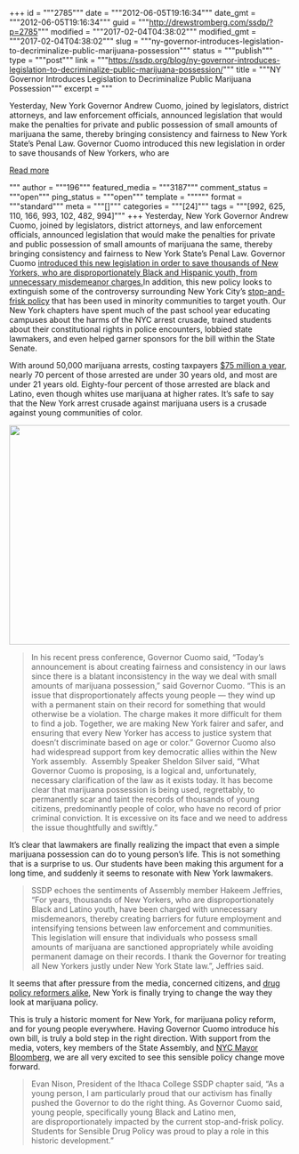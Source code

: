 +++
id = """2785"""
date = """2012-06-05T19:16:34"""
date_gmt = """2012-06-05T19:16:34"""
guid = """http://drewstromberg.com/ssdp/?p=2785"""
modified = """2017-02-04T04:38:02"""
modified_gmt = """2017-02-04T04:38:02"""
slug = """ny-governor-introduces-legislation-to-decriminalize-public-marijuana-possession"""
status = """publish"""
type = """post"""
link = """https://ssdp.org/blog/ny-governor-introduces-legislation-to-decriminalize-public-marijuana-possession/"""
title = """NY Governor Introduces Legislation to Decriminalize Public Marijuana Possession"""
excerpt = """<p>Yesterday, New York Governor Andrew Cuomo, joined by legislators, district attorneys, and law enforcement officials, announced legislation that would make the penalties for private and public possession of small amounts of marijuana the same, thereby bringing consistency and fairness to New York State&#8217;s Penal Law. Governor Cuomo introduced this new legislation in order to save thousands of New Yorkers, who are</p>
<div class="h10"></div>
<p><a class="more-link2 flat" href="https://ssdp.org/blog/ny-governor-introduces-legislation-to-decriminalize-public-marijuana-possession/">Read more</a></p>
"""
author = """196"""
featured_media = """3187"""
comment_status = """open"""
ping_status = """open"""
template = """"""
format = """standard"""
meta = """[]"""
categories = """[24]"""
tags = """[992, 625, 110, 166, 993, 102, 482, 994]"""
+++
Yesterday, New York Governor Andrew Cuomo, joined by legislators, district attorneys, and law enforcement officials, announced legislation that would make the penalties for private and public possession of small amounts of marijuana the same, thereby bringing consistency and fairness to New York State&#8217;s Penal Law. Governor Cuomo <a href="http://www.washingtonpost.com/national/ny-gov-cuomo-proposes-reducing-marijuana-penalty-bloomberg-says-it-mirrors-nypd-directive/2012/06/04/gJQAbXYEEV_story.html" target="_blank">introduced this new legislation in order to save thousands of New Yorkers, who are disproportionately Black and Hispanic youth, from unnecessary misdemeanor charges.</a>In addition, this new policy looks to extinguish some of the controversy surrounding New York City’s <a href="http://www.nyclu.org/stopandfrisk">stop-and-frisk policy</a> that has been used in minority communities to target youth. Our New York chapters have spent much of the past school year educating campuses about the harms of the NYC arrest crusade, trained students about their constitutional rights in police encounters, lobbied state lawmakers, and even helped garner sponsors for the bill within the State Senate.



With around 50,000 marijuana arrests, costing taxpayers <a href="http://www.drugpolicy.org/resource/75-million-year-cost-new-york-citys-marijuana-possession-arrests">$75 million a year</a>, nearly 70 percent of those arrested are under 30 years old, and most are under 21 years old. Eighty-four percent of those arrested are black and Latino, even though whites use marijuana at higher rates. It’s safe to say that the New York arrest crusade against marijuana users is a crusade against young communities of color.



<img src="http://ssdp.org/assets/images/blog/2012/June/Screen%20shot%202012-06-05%20at%201.43.05%20PM.png" alt="" width="572" height="395" />

<blockquote>In his recent press conference, Governor Cuomo said, &#8220;Today’s announcement is about creating fairness and consistency in our laws since there is a blatant inconsistency in the way we deal with small amounts of marijuana possession,&#8221; said Governor Cuomo. &#8220;This is an issue that disproportionately affects young people — they wind up with a permanent stain on their record for something that would otherwise be a violation. The charge makes it more difficult for them to find a job. Together, we are making New York fairer and safer, and ensuring that every New Yorker has access to justice system that doesn’t discriminate based on age or color.&#8221; Governor Cuomo also had widespread support from key democratic allies within the New York assembly.  Assembly Speaker Sheldon Silver said, &#8220;What Governor Cuomo is proposing, is a logical and, unfortunately, necessary clarification of the law as it exists today. It has become clear that marijuana possession is being used, regrettably, to permanently scar and taint the records of thousands of young citizens, predominantly people of color, who have no record of prior criminal conviction. It is excessive on its face and we need to address the issue thoughtfully and swiftly.&#8221;</blockquote>

It’s clear that lawmakers are finally realizing the impact that even a simple marijuana possession can do to young person’s life. This is not something that is a surprise to us. Our students have been making this argument for a long time, and suddenly it seems to resonate with New York lawmakers.

<blockquote>SSDP echoes the sentiments of Assembly member Hakeem Jeffries, &#8220;For years, thousands of New Yorkers, who are disproportionately Black and Latino youth, have been charged with unnecessary misdemeanors, thereby creating barriers for future employment and intensifying tensions between law enforcement and communities. This legislation will ensure that individuals who possess small amounts of marijuana are sanctioned appropriately while avoiding permanent damage on their records. I thank the Governor for treating all New Yorkers justly under New York State law.&#8221;, Jeffries said.</blockquote>

It seems that after pressure from the media, concerned citizens, and <a href="http://www.drugpolicy.org/NYarrestvideos">drug policy reformers alike</a>, New York is finally trying to change the way they look at marijuana policy.



This is truly a historic moment for New York, for marijuana policy reform, and for young people everywhere. Having Governor Cuomo introduce his own bill, is truly a bold step in the right direction. With support from the media, voters, key members of the State Assembly, and <a href="http://www.washingtonpost.com/national/ny-gov-cuomo-proposes-reducing-marijuana-penalty-bloomberg-says-it-mirrors-nypd-directive/2012/06/04/gJQAbXYEEV_story.html">NYC Mayor Bloomberg</a>, we are all very excited to see this sensible policy change move forward.

<blockquote>Evan Nison, President of the Ithaca College SSDP chapter said, “As a young person, I am particularly proud that our activism has finally pushed the Governor to do the right thing. As Governor Cuomo said, young people, specifically young Black and Latino men, are disproportionately impacted by the current stop-and-frisk policy. Students for Sensible Drug Policy was proud to play a role in this historic development.”</blockquote>
